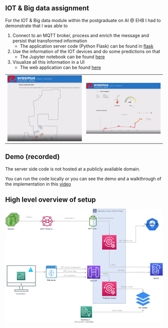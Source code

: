 ## IOT & Big data assignment

For the IOT & Big data module within the postgraduate on AI @ EHB I had to demonstrate that I was able to
1. Connect to an MQTT broker, process and enrich the message and persist that transformed information
    * The application server code (Python Flask) can be found in [flask](./flaskr)
2. Use the information of the IOT devices and do some predictions on that
    * The Jupyter notebook can be found [here](./IOTAssignment.ipynb)
1. Visualize all this information in a UI
    * The web application can be found [here](./app/src)

<table>
<td>

<img src="./sensor-overview.jpg" width="400" title="Overview sensors"/>
</td>
<td>
<img src="./sensor-detail.jpg" width="400" title="Sensor detail"/>
</td>
</table>

## Demo (recorded)
The server side code is not hosted at a publicly available domain.

You can run the code locally or you can see the demo and a walkthrough of the implementation in this [video](https://user-images.githubusercontent.com/120823/155517492-061b58d6-2bb5-4dd3-ba29-e5d9fa10ad0c.mp4)


## High level overview of setup

![Architecture](app/src/assets/IOT-assigment.svg "architectural overview")



